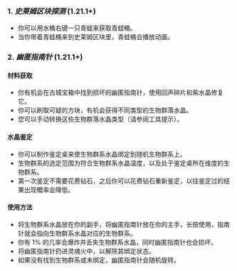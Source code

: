### **1.** *史莱姆区块探测*  (1.21.1+)
* 你可以用水桶右键一只青蛙来获取青蛙桶。
* 当你带着青蛙桶来到史莱姆区块里，青蛙桶会播放动画。

### **2.** *幽匿指南针*  (1.21.1+)

#### 材料获取
* 你有机会在古城宝箱中找到损坏的幽匿指南针，使用回声碎片和紫水晶修复它。
* 你可以刷取可疑的方块，有机会获得不同类型的生物群落水晶。
* 您可以手动转换这些生物群落水晶类型（请参阅工具提示）。

#### 水晶鉴定
* 你可以制作鉴定桌来使生物群系水晶绑定到随机生物群系上。
* 生物群系的选定范围为符合生物群系水晶温度，以及处于鉴定桌所在维度的生物群系。
* 第一次鉴定不需要花费钻石，之后你可以花费钻石重新鉴定，以往鉴定过的结果出现概率会降低。

#### 使用方法
* 将生物群系水晶放在你的副手，将幽匿指南针放在你的主手，长按使用，指南针就会指向生物群系水晶对应的生物群系。
* 你有 1% 的几率会爆炸并丢失生物群系水晶，同时幽匿指南针也会损坏。
* 将幽匿指南针扔进灵魂火中，以解除其绑定状态。
* 如果没有找到生物群系或未绑定，幽匿指南针会随机旋转。
